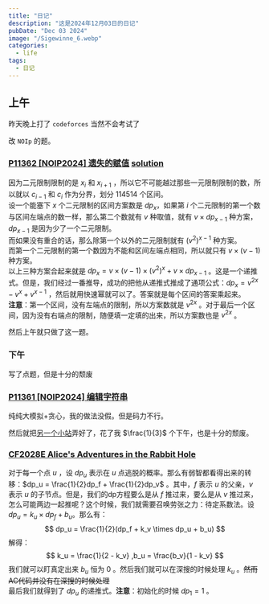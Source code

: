 ```yaml
---
title: "日记"
description: "这是2024年12月03日的日记"
pubDate: "Dec 03 2024"
image: "/Sigewinne_6.webp"
categories:
  - life
tags:
  - 日记
---
```


## 上午
昨天晚上打了 `codeforces` 当然不会考试了

改 `NOIp` 的题。

### <a href = "https://www.luogu.com.cn/problem/P11362" target = "_blank">P11362 [NOIP2024] 遗失的赋值</a> <a href = "https://www.luogu.com.cn/article/0q6edvlx" target = "_blank">solution</a>  
因为二元限制限制的是 $x_i$ 和 $x_{i + 1}$ ，所以它不可能越过那些一元限制限制的数，所以就以 $c_{i - 1}$ 和 $c_i$ 作为分界，划分 $114514$ 个区间。  
设一个能塞下 $x$ 个二元限制的区间方案数是 $dp_x$，如果第 $i$ 个二元限制的第一个数与区间左端点的数一样，那么第二个数就有 $v$ 种取值，就有 $v \times dp_{x - 1}$ 种方案， $dp_{x - 1}$ 是因为少了一个二元限制。  
而如果没有重合的话，那么除第一个以外的二元限制就有 $(v^2)^{x - 1}$ 种方案。  
而第一个二元限制的第一个数因为不能和区间左端点相同，所以就只有 $v \times (v - 1)$ 种方案。  
以上三种方案合起来就是 $dp_x = v \times (v - 1) \times (v^2)^x + v \times dp_{x - 1}$ 。这是一个递推式。但是，我们经过一番推导，成功的把他从递推式推成了通项公式：$dp_x = v^{2x} - v^x + v^{x - 1}$ ，然后就用快速幂就可以了。答案就是每个区间的答案乘起来。  
**注意**：第一个区间，没有左端点的限制，所以方案数就是 $v^{2x}$ 。对于最后一个区间，因为没有右端点的限制，随便填一定填的出来，所以方案数也是 $v^{2x}$ 。

然后上午就只做了这一题。

### 下午
写了点题，但是十分的颓废  

### <a href = "https://www.luogu.com.cn/problem/P11361">P11361 [NOIP2024] 编辑字符串</a>  
纯纯大模拟+贪心，我的做法没假。但是码力不行。

然后就把<a href = "https://sigewinne.us">另一个小站</a>弄好了，花了我 $\frac{1}{3}$ 个下午，也是十分的颓废。

### <a href = "https://codeforces.com/problemset/problem/2028/E">CF2028E Alice's Adventures in the Rabbit Hole</a>  
对于每一个点 $u$ ，设 $dp_u$ 表示在 $u$ 点逃脱的概率。那么有弱智都看得出来的转移：$dp_u = \frac{1}{2}dp_f + \frac{1}{2}dp_v$ 。其中，$f$ 表示 $u$ 的父亲，$v$ 表示 $u$ 的子节点。但是，我们的dp方程要么是从 $f$ 推过来，要么是从 $v$ 推过来，怎么可能两边一起推呢？这个时候，我们就需要召唤劳张之力：待定系数法。设 $dp_u = k_u \times dp_f + b_u$。那么有：
$$
dp_u = \frac{1}{2}(dp_f + k_v \times dp_u + b_u)
$$
解得：
$$
k_u = \frac{1}{2 - k_v} ,b_u = \frac{b_v}{1 - k_v}
$$
我们就可以盯真定出来 $b_u$ 恒为 $0$ 。然后我们就可以在深搜的时候处理 $k_u$ 。~~然而AC代码并没有在深搜的时候处理~~  
最后我们就得到了 $dp_u$ 的递推式。**注意**：初始化的时候 $dp_1 = 1$ 。